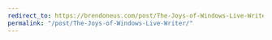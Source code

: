 ```yaml
---
redirect_to: https://brendoneus.com/post/The-Joys-of-Windows-Live-Writer/
permalink: "/post/The-Joys-of-Windows-Live-Writer/"
---
```

